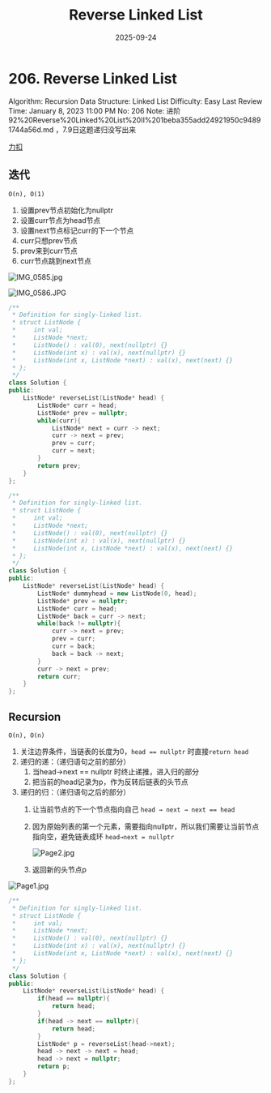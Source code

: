 ﻿---
layout: post
title: "Reverse Linked List"
date: 2025-09-24
categories: leetcode
tags: [leetcode, algorithm]
---
# 206. Reverse Linked List

Algorithm: Recursion
Data Structure: Linked List
Difficulty: Easy
Last Review Time: January 8, 2023 11:00 PM
No: 206
Note: 进阶 92%20Reverse%20Linked%20List%20II%201beba355add24921950c94891744a56d.md ，7.9日这题递归没写出来

[力扣](https://leetcode-cn.com/problems/reverse-linked-list/)

## 迭代

`O(n), O(1)`

1. 设置prev节点初始化为nullptr
2. 设置curr节点为head节点
3. 设置next节点标记curr的下一个节点
4. curr只想prev节点
5. prev来到curr节点
6. curr节点跳到next节点

![IMG_0585.jpg](206%20Reverse%20Linked%20List%20b269cb87e7b54cebbaca57405beaebc8/IMG_0585.jpg)

![IMG_0586.JPG](206%20Reverse%20Linked%20List%20b269cb87e7b54cebbaca57405beaebc8/IMG_0586.jpg)

```cpp
/**
 * Definition for singly-linked list.
 * struct ListNode {
 *     int val;
 *     ListNode *next;
 *     ListNode() : val(0), next(nullptr) {}
 *     ListNode(int x) : val(x), next(nullptr) {}
 *     ListNode(int x, ListNode *next) : val(x), next(next) {}
 * };
 */
class Solution {
public:
    ListNode* reverseList(ListNode* head) {
        ListNode* curr = head;
        ListNode* prev = nullptr;
        while(curr){
            ListNode* next = curr -> next;
            curr -> next = prev;
            prev = curr;
            curr = next;
        }
        return prev;
    }
};
```

```cpp
/**
 * Definition for singly-linked list.
 * struct ListNode {
 *     int val;
 *     ListNode *next;
 *     ListNode() : val(0), next(nullptr) {}
 *     ListNode(int x) : val(x), next(nullptr) {}
 *     ListNode(int x, ListNode *next) : val(x), next(next) {}
 * };
 */
class Solution {
public:
    ListNode* reverseList(ListNode* head) {
        ListNode* dummyhead = new ListNode(0, head);
        ListNode* prev = nullptr;
        ListNode* curr = head; 
        ListNode* back = curr -> next;
        while(back != nullptr){
            curr -> next = prev;
            prev = curr;
            curr = back;
            back = back -> next;
        }
        curr -> next = prev;
        return curr;
    }
};
```

## Recursion

`O(n), O(n)`

1. 关注边界条件，当链表的长度为0，`head == nullptr` 时直接`return head`
2. 递归的递：（递归语句之前的部分）
    1. 当head→next == nullptr 时终止递推，进入归的部分
    2. 把当前的head记录为p，作为反转后链表的头节点
3. 递归的归：（递归语句之后的部分）
    1. 让当前节点的下一个节点指向自己 `head → next → next == head`
    2. 因为原始列表的第一个元素，需要指向nullptr，所以我们需要让当前节点指向空，避免链表成环 `head→next = nullptr`
        
        ![Page2.jpg](206%20Reverse%20Linked%20List%20b269cb87e7b54cebbaca57405beaebc8/Page2.jpg)
        
    3. 返回新的头节点p

![Page1.jpg](206%20Reverse%20Linked%20List%20b269cb87e7b54cebbaca57405beaebc8/Page1.jpg)

```cpp
/**
 * Definition for singly-linked list.
 * struct ListNode {
 *     int val;
 *     ListNode *next;
 *     ListNode() : val(0), next(nullptr) {}
 *     ListNode(int x) : val(x), next(nullptr) {}
 *     ListNode(int x, ListNode *next) : val(x), next(next) {}
 * };
 */
class Solution {
public:
    ListNode* reverseList(ListNode* head) {
        if(head == nullptr){
            return head;
        }
        if(head -> next == nullptr){
            return head;
        }
        ListNode* p = reverseList(head->next);
        head -> next -> next = head;
        head -> next = nullptr;
        return p;
    }
};
```
